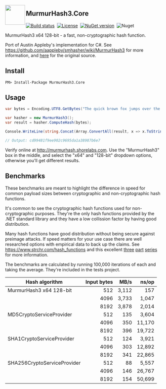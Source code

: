 <p>
<img align="left" width="64" height="64" src="http://judsonwhite.com/images/MurmurHash3.Core.png" />
<h2>MurmurHash3.Core</h2>
</p>

[![Build status](https://ci.appveyor.com/api/projects/status/qhs43u199n1gpbhy?svg=true)](https://ci.appveyor.com/project/judwhite/grassfed-murmurhash3)&nbsp;&nbsp;[![License](http://img.shields.io/:license-mit-blue.svg)](http://doge.mit-license.org)&nbsp;&nbsp;[![NuGet version](https://badge.fury.io/nu/MurmurHash3.Core.svg)](https://www.nuget.org/packages/MurmurHash3.Core)&nbsp;&nbsp;![Nuget](https://img.shields.io/nuget/dt/MurmurHash3.Core?label=nuget%20downloads)

MurmurHash3 x64 128-bit - a fast, non-cryptographic hash function.

Port of Austin Appleby's implementation for C#. See https://github.com/aappleby/smhasher/wiki/MurmurHash3 for more information, and [here](https://github.com/aappleby/smhasher/blob/61a0530f28277f2e850bfc39600ce61d02b518de/src/MurmurHash3.cpp#L255) for the original source.

## Install

`PM> Install-Package MurmurHash3.Core`

## Usage

```c#
var bytes = Encoding.UTF8.GetBytes("The quick brown fox jumps over the lazy dog.");

var hasher = new MurmurHash3();
var result = hasher.ComputeHash(bytes);

Console.WriteLine(string.Concat(Array.ConvertAll(result, x => x.ToString("x2"))));

// Output: cd99481f9ee902c9695da1a38987b6e7
```

Verify online at http://murmurhash.shorelabs.com. Use the "MurmurHash3" box in the middle, and select the "x64" and "128-bit" dropdown options, otherwise you'll get different results.

## Benchmarks

These benchmarks are meant to highlight the difference in speed for common payload sizes between cryptographic and non-cryptographic hash functions.

It's common to see the cryptographic hash functions used for non-cryptographic purposes. They're the only hash functions provided by the .NET standard library and they have a low collission factor by having good distribution.

Many hash functions have good distribution without being secure against preimage attacks. If speed matters for your use case there are well researched options with empirical data to back up the claims. See https://www.strchr.com/hash_functions and this excellent [three](https://research.neustar.biz/2011/12/05/choosing-a-good-hash-function-part-1/) [part](https://research.neustar.biz/2011/12/29/choosing-a-good-hash-function-part-2/) [series](https://research.neustar.biz/2012/02/02/choosing-a-good-hash-function-part-3/) for more information.

The benchmarks are calculated by running 100,000 iterations of each and taking the average. They're included in the tests project.

Hash algorithm              | Input bytes | MB/s   | ns/op
----------------------------|-----------: |------: |------: 
MurmurHash3 x64 128-bit     | 512         | 3,112  | 157
&nbsp;                      | 4096        | 3,733  | 1,047
&nbsp;                      | 8192        | 3,878  | 2,014
MD5CryptoServiceProvider    | 512         |   135  | 3,604
&nbsp;                      | 4096        |   350  | 11,170
&nbsp;                      | 8192        |   396  | 19,722
SHA1CryptoServiceProvider   | 512         |   124  | 3,921
&nbsp;                      | 4096        |   303  | 12,892
&nbsp;                      | 8192        |   341  | 22,865
SHA256CryptoServiceProvider | 512         |    88  | 5,557
&nbsp;                      | 4096        |   146  | 26,767
&nbsp;                      | 8192        |   154  | 50,699
